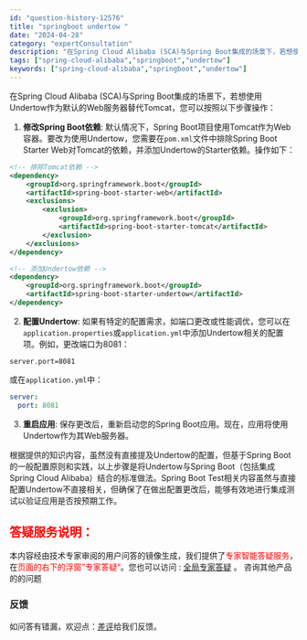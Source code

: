 ```yaml
---
id: "question-history-12576"
title: "springboot undertow "
date: "2024-04-28"
category: "expertConsultation"
description: "在Spring Cloud Alibaba (SCA)与Spring Boot集成的场景下，若想使用Undertow作为默认的Web服务器替代Tomcat，您可以按照以下步骤操作：1. **修改Spring Boot依赖**: 默认情况下，Spring Boot项目使用Tomcat作为Web容器。要"
tags: ["spring-cloud-alibaba","springboot","undertow"]
keywords: ["spring-cloud-alibaba","springboot","undertow"]
---
```


在Spring Cloud Alibaba (SCA)与Spring Boot集成的场景下，若想使用Undertow作为默认的Web服务器替代Tomcat，您可以按照以下步骤操作：

1. **修改Spring Boot依赖**: 默认情况下，Spring Boot项目使用Tomcat作为Web容器。要改为使用Undertow，您需要在`pom.xml`文件中排除Spring Boot Starter Web对Tomcat的依赖，并添加Undertow的Starter依赖。操作如下：

```xml
<!-- 排除Tomcat依赖 -->
<dependency>
    <groupId>org.springframework.boot</groupId>
    <artifactId>spring-boot-starter-web</artifactId>
    <exclusions>
        <exclusion>
            <groupId>org.springframework.boot</groupId>
            <artifactId>spring-boot-starter-tomcat</artifactId>
        </exclusion>
    </exclusions>
</dependency>

<!-- 添加Undertow依赖 -->
<dependency>
    <groupId>org.springframework.boot</groupId>
    <artifactId>spring-boot-starter-undertow</artifactId>
</dependency>
```

2. **配置Undertow**: 如果有特定的配置需求，如端口更改或性能调优，您可以在`application.properties`或`application.yml`中添加Undertow相关的配置项。例如，更改端口为8081：

```properties
server.port=8081
```

或在`application.yml`中：

```yaml
server:
  port: 8081
```

3. **重启应用**: 保存更改后，重新启动您的Spring Boot应用。现在，应用将使用Undertow作为其Web服务器。

根据提供的知识内容，虽然没有直接提及Undertow的配置，但基于Spring Boot的一般配置原则和实践，以上步骤是将Undertow与Spring Boot（包括集成Spring Cloud Alibaba）结合的标准做法。Spring Boot Test相关内容虽然与直接配置Undertow不直接相关，但确保了在做出配置更改后，能够有效地进行集成测试以验证应用是否按预期工作。
## <font color="#FF0000">答疑服务说明：</font> 

本内容经由技术专家审阅的用户问答的镜像生成，我们提供了<font color="#FF0000">专家智能答疑服务</font>，在<font color="#FF0000">页面的右下的浮窗”专家答疑“</font>。您也可以访问 : [全局专家答疑](https://opensource.alibaba.com/chatBot) 。 咨询其他产品的的问题

### 反馈
如问答有错漏，欢迎点：[差评](https://ai.nacos.io/user/feedbackByEnhancerGradePOJOID?enhancerGradePOJOId=12669)给我们反馈。

